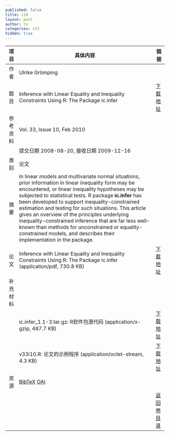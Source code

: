```yaml
---
published: false
title: i10
layout: post
author: Yu
categories: v33
hidden: true
---
```


| 项目 | 具体内容 | 链接 |
|---:|---|---|
| 作者 | Ulrike Grömping| |
| 题目 |Inference with Linear Equality and Inequality Constraints Using R: The Package ic.infer | [下载地址](http://www.jstatsoft.org/v33/i10/paper) |
| 参考资料 |Vol. 33, Issue 10, Feb 2010 | |
| | 提交日期 2008-08-20, 接收日期 2009-12-16| | 
| 类别 | 论文| |
| 摘要 | In linear models and multivariate normal situations, prior information in linear inequality form may be encountered, or linear inequality hypotheses may be subjected to statistical tests. R package <b>ic.infer</b> has been developed to support inequality-constrained estimation and testing for such situations. This article gives an overview of the principles underlying inequality-constrained inference that are far less well-known than methods for unconstrained or equality-constrained models, and describes their implementation in the package.| |
| 论文 | Inference with Linear Equality and Inequality Constraints Using R: The Package ic.infer  (application/pdf, 730.8 KB)| [下载地址](http://www.jstatsoft.org/v33/i10/paper) |
| 补充材料 | | |
| |ic.infer_1.1-3.tar.gz: R软件包源代码  (application/x-gzip, 487.7 KB)|  [下载地址](http://www.jstatsoft.org/v33/i10/supp/1) |
| |v33i10.R: 论文的示例程序  (application/octet-stream, 4.3 KB)|  [下载地址](http://www.jstatsoft.org/v33/i10/supp/2) |
| 资源 | [BibTeX](http://www.jstatsoft.org/v33/i10/bibtex) [OAI](http://www.jstatsoft.org/oai?verb=GetRecord&identifier=oai.jstatsoft/v33/i10&prefix=oai_dc)| |
| |  | [返回卷目录]({{site.baseurl}}/volume/v33.html) |